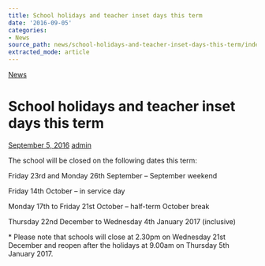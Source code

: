 ```yaml
---
title: School holidays and teacher inset days this term
date: '2016-09-05'
categories:
- News
source_path: news/school-holidays-and-teacher-inset-days-this-term/index.html
extracted_mode: article
---
```

[News](/news/)

# School holidays and teacher inset days this term

[September 5, 2016](/news/school-holidays-and-teacher-inset-days-this-term/) [admin](author/admin/)

The school will be closed on the following dates this term:

Friday 23rd and Monday 26th September – September weekend

Friday 14th October – in service day

Monday 17th to Friday 21st October – half-term October break

Thursday 22nd December to Wednesday 4th January 2017 (inclusive)

\* Please note that schools will close at 2.30pm on Wednesday 21st December and reopen after the holidays at 9.00am on Thursday 5th January 2017.
